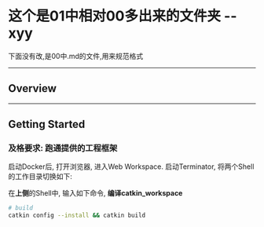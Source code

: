 # 这个是01中相对00多出来的文件夹 --xyy

下面没有改,是00中.md的文件,用来规范格式


---

## Overview



---

## Getting Started

### 及格要求: 跑通提供的工程框架

启动Docker后, 打开浏览器, 进入Web Workspace. 启动Terminator, 将两个Shell的工作目录切换如下:



在**上侧**的Shell中, 输入如下命令, **编译catkin_workspace**

```bash
# build
catkin config --install && catkin build
```